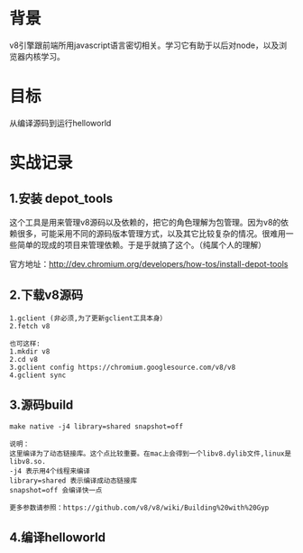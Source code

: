 # 背景

v8引擎跟前端所用javascript语言密切相关。学习它有助于以后对node，以及浏览器内核学习。

# 目标

从编译源码到运行helloworld    

# 实战记录

## 1.安装 depot_tools

这个工具是用来管理v8源码以及依赖的，把它的角色理解为包管理。因为v8的依赖很多，可能采用不同的源码版本管理方式，以及其它比较复杂的情况。很难用一些简单的现成的项目来管理依赖。于是乎就搞了这个。（纯属个人的理解）

官方地址：http://dev.chromium.org/developers/how-tos/install-depot-tools

## 2.下载v8源码

```
1.gclient (非必须,为了更新gclient工具本身）
2.fetch v8

也可这样:
1.mkdir v8
2.cd v8
3.gclient config https://chromium.googlesource.com/v8/v8
4.gclient sync
```
## 3.源码build

```
make native -j4 library=shared snapshot=off

说明：
这里编译为了动态链接库。这个点比较重要。在mac上会得到一个libv8.dylib文件,linux是libv8.so.
-j4 表示用4个线程来编译
library=shared 表示编译成动态链接库
snapshot=off 会编译快一点

更多参数请参照：https://github.com/v8/v8/wiki/Building%20with%20Gyp
```

## 4.编译helloworld